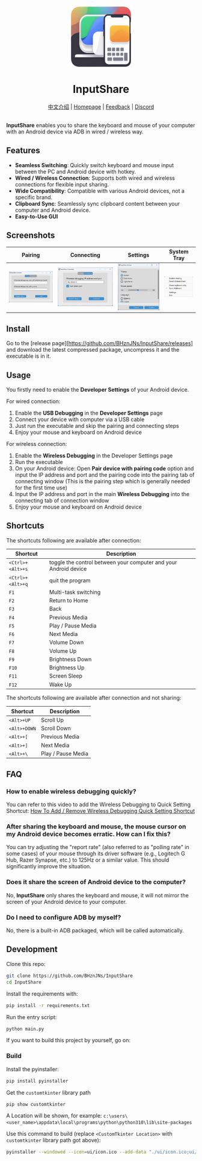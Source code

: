 <div align="center">
    <br />
    <img src="./ui/icon.png" alt="InputShare Logo" width="160" height="160" />
    <h1>InputShare</h1>
    <a href="README_zh.md">中文介绍</a> | 
    <a href="https://bhznjns.github.io/InputShare/">Homepage</a> | 
    <a href="https://github.com/BHznJNs/InputShare/issues">Feedback</a> |
    <a href="https://discord.gg/GcHPRR4K">Discord</a>
    <br />
    <br />
</div>

__InputShare__ enables you to share the keyboard and mouse of your computer with an Android device via ADB in wired / wireless way.

## Features

- __Seamless Switching__: Quickly switch keyboard and mouse input between the PC and Android device with hotkey.
- __Wired / Wireless Connection__: Supports both wired and wireless connections for flexible input sharing.
- __Wide Compatibility__: Compatible with various Android devices, not a specific brand.
- __Clipboard Sync__: Seamlessly sync clipboard content between your computer and Android device.
- __Easy-to-Use GUI__

## Screenshots

| Pairing | Connecting | Settings | System Tray |
| --- | --- | --- | --- |
| ![Pairing UI](./screenshots/pairing_en.png) | ![Connecting UI](./screenshots/connecting_en.png) | ![Settings](./screenshots/Settings_en.png) | ![System Tray](./screenshots/tray_selections_en.png) |

## Install

Go to the [release page][https://github.com/BHznJNs/InputShare/releases] and download the latest compressed package, uncompress it and the executable is in it.

## Usage

You firstly need to enable the __Developer Settings__ of your Android device.

For wired connection:

1. Enable the __USB Debugging__ in the __Developer Settings__ page
2. Connect your device with computer via a USB cable
3. Just run the executable and skip the pairing and connecting steps
4. Enjoy your mouse and keyboard on Android device

For wireless connection:

1. Enable the __Wireless Debugging__ in the Developer Settings page
2. Run the executable
3. On your Android device: Open __Pair device with pairing code__ option and input the IP address and port and the pairing code into the pairing tab of connecting window (This is the pairing step which is generally needed for the first time use)
4. Input the IP address and port in the main __Wireless Debugging__ into the connecting tab of connection window
5. Enjoy your mouse and keyboard on Android device

## Shortcuts

The shortcuts following are available after connection:

| Shortcut | Description |
| --- | --- |
| `<Ctrl>+<Alt>+s` | toggle the control between your computer and your Android device |
| `<Ctrl>+<Alt>+q` | quit the program |
| `F1` | Multi-task switching |
| `F2` | Return to Home |
| `F3` | Back |
| `F4` | Previous Media |
| `F5` | Play / Pause Media |
| `F6` | Next Media |
| `F7` | Volume Down |
| `F8` | Volume Up |
| `F9` | Brightness Down |
| `F10` | Brightness Up |
| `F11` | Screen Sleep |
| `F12` | Wake Up |

The shortcuts following are available after connection and not sharing:

| Shortcut | Description |
| --- | --- |
| `<Alt>+UP` | Scroll Up |
| `<Alt>+DOWN` | Scroll Down |
| `<Alt>+[` | Previous Media |
| `<Alt>+]` | Next Media |
| `<Alt>+\` | Play / Pause Media |

## FAQ

### How to enable wireless debugging quickly?

You can refer to this video to add the Wireless Debugging to Quick Setting Shortcut:
[How To Add / Remove Wireless Debugging Quick Setting Shortcut](https://www.youtube.com/watch?v=_MMpawUGeKI)

### After sharing the keyboard and mouse, the mouse cursor on my Android device becomes erratic. How can I fix this?

You can try adjusting the "report rate" (also referred to as "polling rate" in some cases) of your mouse through its driver software (e.g., Logitech G Hub, Razer Synapse, etc.) to 125Hz or a similar value. This should significantly improve the situation.

### Does it share the screen of Android device to the computer?

No, __InputShare__ only shares the keyboard and mouse, it will not mirror the screen of your Android device to your computer.

### Do I need to configure ADB by myself?

No, there is a built-in ADB packaged, which will be called automatically.

## Development

Clone this repo:

```bash
git clone https://github.com/BHznJNs/InputShare
cd InputShare
```

Install the requirements with:

```bash
pip install -r requirements.txt
```

Run the entry script:

```bash
python main.py
```

If you want to build this project by yourself, go on:

### Build

Install the pyinstaller:

```bash
pip install pyinstaller
```

Get the `customtkinter` library path

```bash
pip show customtkinter
```

A Location will be shown, for example: `c:\users\<user_name>\appdata\local\programs\python\python310\lib\site-packages`

Use this command to build (replace `<CustomTkinter Location>` with `customtkinter` library path got above):

```bash
pyinstaller --windowed --icon=ui/icon.ico --add-data "./ui/icon.ico;ui/" --add-data "./ui/icon.png;ui/" --add-data "./adb-bin/;adb-bin/" --add-data "./server/scrcpy-server;server/" --add-data "<CustomTkinter Location>/customtkinter;customtkinter/" main.py
```
